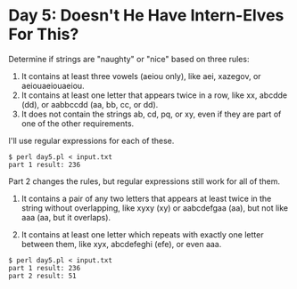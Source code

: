# Day 5: Doesn't He Have Intern-Elves For This?

Determine if strings are "naughty" or "nice" based on three rules:

1. It contains at least three vowels (aeiou only), like aei, xazegov, or
   aeiouaeiouaeiou.
2. It contains at least one letter that appears twice in a row, like xx,
   abcdde (dd), or aabbccdd (aa, bb, cc, or dd).
3. It does not contain the strings ab, cd, pq, or xy, even if they are part
   of one of the other requirements.

I'll use regular expressions for each of these.

```
$ perl day5.pl < input.txt 
part 1 result: 236
```

Part 2 changes the rules, but regular expressions still work for all of
them.

1. It contains a pair of any two letters that appears at least twice in the
   string without overlapping, like xyxy (xy) or aabcdefgaa (aa), but not
   like aaa (aa, but it overlaps).

2. It contains at least one letter which repeats with exactly one letter
   between them, like xyx, abcdefeghi (efe), or even aaa.

```
$ perl day5.pl < input.txt 
part 1 result: 236
part 2 result: 51
```
